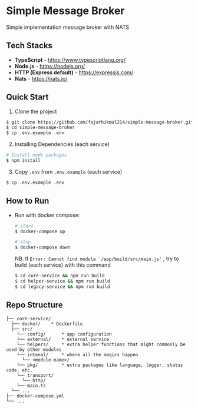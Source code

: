 # Simple Message Broker

Simple implementation message broker with NATS

## Tech Stacks
- **TypeScript** - <https://www.typescriptlang.org/>
- **Node.js** - <https://nodejs.org/>
- **HTTP (Express default)** - <https://expressjs.com/>
- **Nats** - <https://nats.io/>

## Quick Start

1. Clone the project

```bash
$ git clone https://github.com/fajarhikmal214/simple-message-broker.git
$ cd simple-message-broker
$ cp .env.example .env
```

2. Installing Dependencies (each service)
```bash
# Install node packages
$ npm install
```

3. Copy `.env` from `.env.example` (each service)

```bash
$ cp .env.example .env
```

## How to Run

- Run with docker compose:

  ```bash
  # start
  $ docker-compose up

  # stop
  $ docker-compose down
  ```
  
  NB. If `Error: Cannot find module '/app/build/src/main.js'` , try to build (each service) with this command
  ```bash
  $ cd core-service && npm run build
  $ cd helper-service && npm run build
  $ cd legacy-service && npm run build
  ```

## Repo Structure

```
├── core-service/
  ├── docker/    * Dockerfile
  ├── src/
    └── config/      * app configuration
    └── external/    * external service
    └── helpers/     * extra helper functions that might commonly be used by other modules
    └── intenal/     * where all the magics happen
      └── <module-name>/
    └── pkg/         * extra packages like language, logger, status code, etc.
    └── transport/
      └── http/
    └── main.ts
  └── ...
├── docker-compose.yml
└── ...
```
